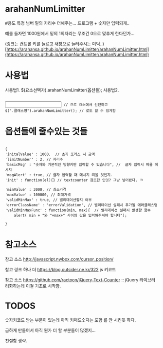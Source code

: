 # arahanNumLimitter


#용도 
특정 넘버 밑의 자리수 더해주는... 프로그램 + 숫자만 입력되게..

예를 들자면 1000원에서 밑의 1의자리는 무조건 0으로 맞추게 한다던가...

(링크는 컨트롤 키를 눌르고 새창으로 눌러주시는 미덕..)
[https://arahansa.github.io/arahanNumLimitter/arahanNumLimitter.html](https://arahansa.github.io/arahanNumLimitter/arahanNumLimitter.html)


# 사용법
사용법1.   $(요소선택자).arahanNumLimitter(옵션들);
사용법2.  
<pre><code>
<input type="text" class="클래스명" data-limitNumber="1" data-initalValue="2000" > // 으로 요소에서 선언하고
$(".클래스명").arahanNumLimitter(); // 로도 할 수 있게함
</pre></code>
# 옵션들에 줄수있는 것들
<pre><code>
{
'initalValue' : 1000,  // 초기 포커스 시 금액
'limitNumber' : 2, // 자리수
'basicMsg' : "숫자와 기본적인 방향키만 입력할 수 있습니다", //  글자 입력시 띄울 메시지
'msgAlert' : true, // 글자 입력할 때 메시지 띄울 것인지.
'init' : function(el){} // textcounter 참조한 인잇? 그냥 넣어봤다. ㅋ

'minValue' : 3000, // 최소가격
'maxValue' : 100000, // 최대가격
'validMinMax' : true, // 밸리데이션할지 여부
'errorClassName' : 'errorValidation', // 밸리데이션 실패시 추가될 에러클래스명
'validMinMaxFunc' : function(min, max){  // 밸리데이션 실패시 발생할 함수
	alert( min + "와 "+max+" 사이의 값을 입력해주셔야 합니다");

}    
</pre></code>
# 참고소스
참고 소스 http://javascript.nwbox.com/cursor_position/

참고 링크 하나 더 https://blog.outsider.ne.kr/322 js 키코드

참고 소스 https://github.com/ractoon/jQuery-Text-Counter :: jQuery 라이브러리화하는데 이걸 기초로 시작함.

# TODOS 
 숫자키코드 받는 부분이 있는데 아직 키패드숫자는 포함 를 안 시킨듯 하다.
 
 급하게 만들어서 아직 뭔가 더 할 부분들이 많겠지...
 
 친절함 생략.
